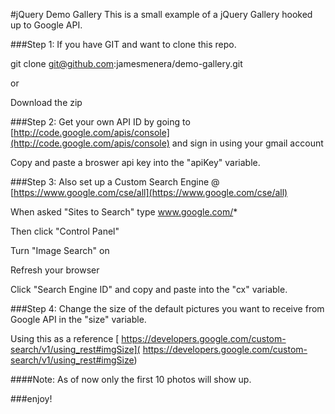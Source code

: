#jQuery Demo Gallery
This is a small example of a jQuery Gallery hooked up to Google API.


###Step 1:
If you have GIT and want to clone this repo.

git clone git@github.com:jamesmenera/demo-gallery.git

or

Download the zip

###Step 2:
Get your own API ID by going to [http://code.google.com/apis/console](http://code.google.com/apis/console) and sign in using your gmail account

Copy and paste a broswer api key into the "apiKey" variable.


###Step 3:
Also set up a Custom Search Engine @ [https://www.google.com/cse/all](https://www.google.com/cse/all) 

When asked "Sites to Search" type www.google.com/*

Then click "Control Panel"

Turn "Image Search" on

Refresh your browser

Click "Search Engine ID" and copy and paste into the "cx" variable.

###Step 4:
Change the size of the default pictures you want to receive from Google API in the "size" variable.

Using this as a reference [ https://developers.google.com/custom-search/v1/using_rest#imgSize]( https://developers.google.com/custom-search/v1/using_rest#imgSize)

####Note:
As of now only the first 10 photos will show up.

###enjoy!

